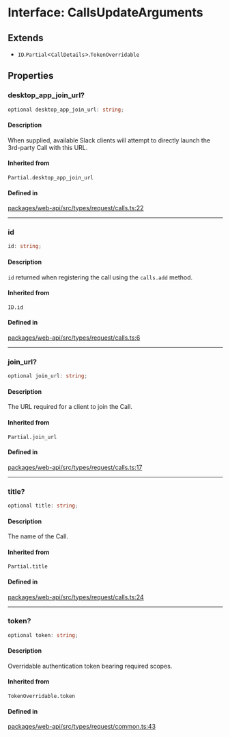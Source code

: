 # Interface: CallsUpdateArguments

## Extends

- `ID`.`Partial`\<`CallDetails`\>.`TokenOverridable`

## Properties

### desktop\_app\_join\_url?

```ts
optional desktop_app_join_url: string;
```

#### Description

When supplied, available Slack clients will attempt to directly launch the 3rd-party Call
with this URL.

#### Inherited from

`Partial.desktop_app_join_url`

#### Defined in

[packages/web-api/src/types/request/calls.ts:22](https://github.com/slackapi/node-slack-sdk/blob/7b348598b763c2b7545d1042b5f0429775cfa62c/packages/web-api/src/types/request/calls.ts#L22)

***

### id

```ts
id: string;
```

#### Description

`id` returned when registering the call using the `calls.add` method.

#### Inherited from

`ID.id`

#### Defined in

[packages/web-api/src/types/request/calls.ts:6](https://github.com/slackapi/node-slack-sdk/blob/7b348598b763c2b7545d1042b5f0429775cfa62c/packages/web-api/src/types/request/calls.ts#L6)

***

### join\_url?

```ts
optional join_url: string;
```

#### Description

The URL required for a client to join the Call.

#### Inherited from

`Partial.join_url`

#### Defined in

[packages/web-api/src/types/request/calls.ts:17](https://github.com/slackapi/node-slack-sdk/blob/7b348598b763c2b7545d1042b5f0429775cfa62c/packages/web-api/src/types/request/calls.ts#L17)

***

### title?

```ts
optional title: string;
```

#### Description

The name of the Call.

#### Inherited from

`Partial.title`

#### Defined in

[packages/web-api/src/types/request/calls.ts:24](https://github.com/slackapi/node-slack-sdk/blob/7b348598b763c2b7545d1042b5f0429775cfa62c/packages/web-api/src/types/request/calls.ts#L24)

***

### token?

```ts
optional token: string;
```

#### Description

Overridable authentication token bearing required scopes.

#### Inherited from

`TokenOverridable.token`

#### Defined in

[packages/web-api/src/types/request/common.ts:43](https://github.com/slackapi/node-slack-sdk/blob/7b348598b763c2b7545d1042b5f0429775cfa62c/packages/web-api/src/types/request/common.ts#L43)
